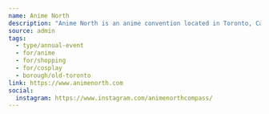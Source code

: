 ```yaml
---
name: Anime North
description: "Anime North is an anime convention located in Toronto, Canada that celebrates anime, manga, music, games and all other forms of Japanese Culture! Anime North will be the weekend of May 23-25, 2025 at the Toronto Congress Centre and Delta Hotel Airport."
source: admin
tags:
  - type/annual-event
  - for/anime
  - for/shopping
  - for/cosplay
  - borough/old-toronto
link: https://www.animenorth.com
social:
  instagram: https://www.instagram.com/animenorthcompass/
---
```

